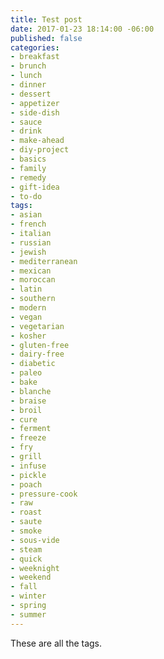 ```yaml
---
title: Test post
date: 2017-01-23 18:14:00 -06:00
published: false
categories:
- breakfast
- brunch
- lunch
- dinner
- dessert
- appetizer
- side-dish
- sauce
- drink
- make-ahead
- diy-project
- basics
- family
- remedy
- gift-idea
- to-do
tags:
- asian
- french
- italian
- russian
- jewish
- mediterranean
- mexican
- moroccan
- latin
- southern
- modern
- vegan
- vegetarian
- kosher
- gluten-free
- dairy-free
- diabetic
- paleo
- bake
- blanche
- braise
- broil
- cure
- ferment
- freeze
- fry
- grill
- infuse
- pickle
- poach
- pressure-cook
- raw
- roast
- saute
- smoke
- sous-vide
- steam
- quick
- weeknight
- weekend
- fall
- winter
- spring
- summer
---
```


These are all the tags. 